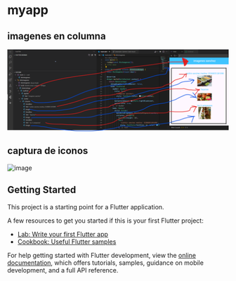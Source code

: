 # myapp

## imagenes en columna

![alt text](image.png)

## captura de iconos
![image](https://github.com/user-attachments/assets/b0106842-4713-4339-be10-0eb35d7f2f2f)


## Getting Started

This project is a starting point for a Flutter application.

A few resources to get you started if this is your first Flutter project:

- [Lab: Write your first Flutter app](https://docs.flutter.dev/get-started/codelab)
- [Cookbook: Useful Flutter samples](https://docs.flutter.dev/cookbook)

For help getting started with Flutter development, view the
[online documentation](https://docs.flutter.dev/), which offers tutorials,
samples, guidance on mobile development, and a full API reference.
